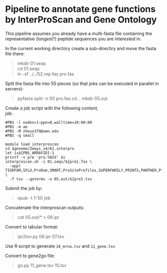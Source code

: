 # Pipeline to annotate gene functions by InterProScan and Gene Ontology

This pipeline assumes you already have a multi-fasta file containing the 
representative (longest?) peptide sequences you are interested in.

In the current working directory create a sub-directiry and move the fasta
file there:
> mkdir 01.seqs  
> cd 01.seqs  
> ln -sf ../../52.rep.fas pro.fas

Split the fasta file into 50 pieces (so that jobs can be executed in parallel 
in servers):
> pyfasta split -n 50 pro.fas
> cd ..
> mkdir 05.out

Create a job script with the following content,  
job:
```
#PBS -l nodes=1:ppn=8,walltime=10:00:00
#PBS -m ae
#PBS -M zhoux379@umn.edu
#PBS -q small

module load interproscan
cd $genome/Zmays_v4/61.interpro
let i=${PBS_ARRAYID}-1
printf -v pre 'pro.%02d' $i
interproscan.sh -i 01.seqs/${pre}.fas \
  -appl TIGRFAM,SFLD,ProDom,SMART,ProSiteProfiles,SUPERFAMILY,PRINTS,PANTHER,Pfam,Coils,MobiDBLite \
  -f tsv --goterms -o 05.out/${pre}.tsv
```

Submit the job by:
> qsub -t 1-50 job

Concatenate the interproscan outputs:
> cat 05.out/* > 06.ipr

Convert to tabular format:
> ipr2tsv.py 06.ipr 07.tsv

Use R script to generate `10_mrna.tsv` and `11_gene.tsv`

Convert to gene2go file:
> go.py 11_gene.tsv 15.tsv
